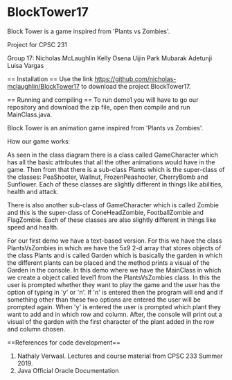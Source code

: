 # BlockTower17
Block Tower is a game inspired from 'Plants vs Zombies'. 

Project for CPSC 231

Group 17:
Nicholas McLaughlin
Kelly Osena
Uijin Park
Mubarak Adetunji
Luisa Vargas

== Installation ==
Use the link https://github.com/nicholas-mclaughlin/BlockTower17 to download the project BlockTower17. 

== Running and compiling ==
To run demo1 you will have to go our repository and download the zip file, open then compile and run MainClass.java.




Block Tower is an animation game inspired from 'Plants vs Zombies'. 

How our game works:

As seen in the class diagram there is a class called GameCharacter which has all the basic attributes that all the other animations would have in the game. Then from that there is a sub-class Plants which is the super-class of the classes: PeaShooter, Wallnut, FrozenPeashooter, CherryBomb and Sunflower. Each of these classes are slightly different in things like abilities, health and attack.

There is also another sub-class of GameCharacter which is called Zombie and this is the super-class of ConeHeadZombie, FootballZombie and FlagZombie. Each of these classes are also slightly different in things like speed and health.

For our first demo we have a text-based version. For this we have the class PlantsVsZombies in which we have the 5x9 2-d array that stores objects of the class Plants and is called Garden which is basically the garden in which the different plants can be placed and the method prints a visual of the Garden in the console. In this demo where we have the MainClass in which we create a object called level1 from the PlantsVsZombies class. In this the user is prompted whether they want to play the game and the user has the option of typing in 'y' or 'n'. If 'n' is entered then the program will end and if something other than these two options are entered the user will be prompted again. When 'y' is entered the user is prompted which plant they want to add and in which row and column. After, the console will print out a visual of the garden with the first character of the plant added in the row and column chosen.

==References for code development==
1) Nathaly Verwaal. Lectures and course material from CPSC 233 Summer 2019.
2) Java Official Oracle Documentation

